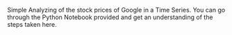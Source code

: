 Simple Analyzing of the stock prices of Google in a Time Series. You can go through the Python Notebook provided and get an understanding of the steps taken here.
